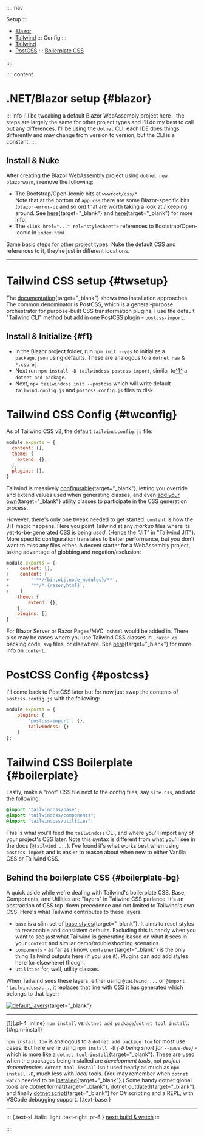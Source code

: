 :::: nav

Setup
:::
- [Blazor](setup)
- [Tailwind](setup#twsetup)
:::
Config
:::
- [Tailwind](setup#twconfig)
- [PostCSS](setup#postcss)
:::
[Boilerplate CSS](setup#boilerplate)

::::

:::: content

# .NET/Blazor setup {#blazor}

::: info
I'll be tweaking a default Blazor WebAssembly project here - the steps are largely the same for other project types and i'll do my best to call out any differences.  I'll be using the `dotnet` CLI: each IDE does things differently and may change from version to version, but the CLI is a constant.
:::

## Install & Nuke

After creating the Blazor WebAssembly project using `dotnet new blazorwasm`, i remove the following:

- The Bootstrap/Open-Iconic bits at `wwwroot/css/*`. \
  Note that at the bottom of `app.css` there are some Blazor-specific bits (`blazor-error-ui` and so on) that are worth taking a look at / keeping around. See [here](https://docs.microsoft.com/en-us/aspnet/core/blazor/fundamentals/handle-errors?view=aspnetcore-6.0#detailed-errors-during-development-for-blazor-webassembly-apps){target="_blank"} and [here](https://docs.microsoft.com/en-us/aspnet/core/blazor/fundamentals/handle-errors?view=aspnetcore-6.0#error-boundaries){target="_blank"} for more info.
- The `<link href="..." rel="stylesheet">` references to Bootstrap/Open-Iconic in `index.html`.

Same basic steps for other project types: Nuke the default CSS and references to it, they're just in different locations.

---

# Tailwind CSS setup {#twsetup}

The [documentation](https://tailwindcss.com/docs/installation){target="_blank"} shows two installation approaches.  The common denominator is PostCSS, which is a general-purpose orchestrator for purpose-built CSS transformation plugins.  I use the default "Tailwind CLI" method but add in one PostCSS plugin - `postcss-import`.

## Install & Initialize {#f1}

- In the Blazor project folder, run `npm init --yes` to initialize a `package.json` using defaults. These are analogous to a `dotnet new` & `*.csproj`.
- Next run `npm install -D tailwindcss postcss-import`, similar to[^1^](/setup#npm-install) a `dotnet add package`.
- Next, `npx tailwindcss init --postcss` which will write default `tailwind.config.js` and `postcss.config.js` files to disk.

# Tailwind CSS Config {#twconfig}

As of Tailwind CSS v3, the default `tailwind.config.js` file:

```javascript:tailwind.config.js
module.exports = {
  content: [],
  theme: {
    extend: {},
  },
  plugins: [],
}
```

Tailwind is massively [configurable](https://tailwindcss.com/docs/configuration){target="_blank"}, letting you override and extend values used when generating classes, and even [add your own](https://tailwindcss.com/docs/adding-new-utilities){target="_blank"} utility classes to participate in the CSS generation process.

However, there's only one tweak needed to get started: `content` is how the JIT magic happens. Here you point Tailwind at any _markup_ files where its yet-to-be-generated CSS is being _used_. (Hence the "JIT" in "Tailwind JIT").  More specific configuration translates to better performance, but you don't want to miss any files either.  A decent starter for a WebAssembly project, taking advantage of globbing and negation/exclusion:

```javascript:tailwind.config.js
module.exports = { 
-    content: [], 
+    content: [
+        '!**/{bin,obj,node_modules}/**',
+        '**/*.{razor,html}',
+    ],
    theme: { 
        extend: {}, 
    }, 
    plugins: [] 
}
```

For Blazor Server or Razor Pages/MVC, `cshtml` would be added in.  There also may be cases where you use Tailwind CSS classes in `.razor.cs` backing code, `svg` files, or elsewhere.  See [here](https://tailwindcss.com/docs/content-configuration#configuring-source-paths){target="_blank"} for more info on `content`.

# PostCSS Config {#postcss}

I'll come back to PostCSS later but for now just swap the contents of `postcss.config.js` with the following:

```javascript:postcss.config.js
module.exports = {
    plugins: {
        'postcss-import': {},
        tailwindcss: {}
    }
};
```

# Tailwind CSS Boilerplate {#boilerplate}

Lastly, make a "root" CSS file next to the config files, say `site.css`, and add the following:

```css:site.css
@import "tailwindcss/base";
@import "tailwindcss/components";
@import "tailwindcss/utilities";
```

This is what you'll feed the `tailwindcss` CLI, and where you'll import any of your project's CSS later.  Note this syntax is different from what you'll see in the docs (`@tailwind ...`).  I've found it's what works best when using `postcss-import` and is easier to reason about when new to either Vanilla CSS or Tailwind CSS.

## Behind the boilerplate CSS {#boilerplate-bg}

A quick aside while we're dealing with Tailwind's boilerplate CSS.  Base, Components, and Utilities are "layers" in Tailwind CSS parlance.  It's an abstraction of CSS top-down precedence and not limited to Tailwind's own CSS.  Here's what Tailwind contributes to these layers:

* `base` is a slim set of [base styles](https://tailwindcss.com/docs/preflight){target="_blank"}.  It aims to reset styles to reasonable and consistent defaults.  Excluding this is handy when you want to see *just* what Tailwind is generating based on what it sees in your `content` and similar demo/troubleshooting scenarios.
* `components` - as far as i know, [`container`](https://tailwindcss.com/docs/container){target="_blank"} is the only thing Tailwind outputs here (if you use it).  Plugins can add add styles here (or elsewhere) though.
* `utilities` for, well, utility classes.

When Tailwind sees these layers, either using `@tailwind ...` or `@import "tailwindcss/...`, it replaces that line with CSS it has generated which belongs to that layer:

[![default_layers](/images/default_layers.png)](/images/default_layers.png){target="_blank"}


---

[[1]](/setup#f1){.pl-4 .inline} `npm install` vs `dotnet add package`/`dotnet tool install`: {#npm-install}

  `npm install foo` is analogous to a `dotnet add package foo` for most use cases. But here we're using `npm install -D` *(`-D` being short for `--save-dev`)* - which is more like a [`dotnet tool install`](https://docs.microsoft.com/en-us/dotnet/core/tools/dotnet-tool-install){target="_blank"}. These are used when the packages being installed are _development tools_, not _project dependencies_. `dotnet tool install` isn't used nearly as much as `npm install -D`, much less with _local_ tools. (You may remember when `dotnet watch` needed to be [installed](https://www.nuget.org/packages/dotnet-watch){target="_blank"}.) Some handy dotnet global tools are [dotnet format](https://www.nuget.org/packages/dotnet-format/){target="_blank"}, [dotnet outdated](https://www.nuget.org/packages/dotnet-outdated-tool/){target="_blank"}, and finally [dotnet script](https://www.nuget.org/packages/dotnet-script/){target="_blank"} for C# scripting and a REPL, with VSCode debugging support. {.text-base }    

---

::: {.text-xl .italic .light .text-right .pr-6 }
[next: build & watch](/build)
::: 

::::